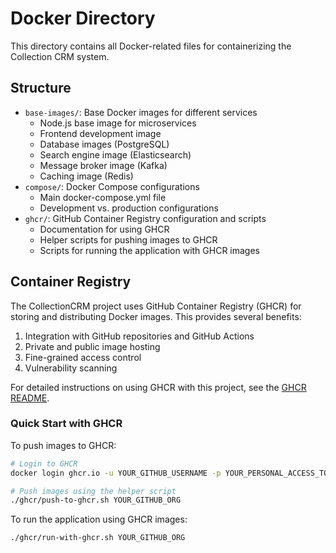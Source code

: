# Docker Directory

This directory contains all Docker-related files for containerizing the Collection CRM system.

## Structure

- `base-images/`: Base Docker images for different services
  - Node.js base image for microservices
  - Frontend development image
  - Database images (PostgreSQL)
  - Search engine image (Elasticsearch)
  - Message broker image (Kafka)
  - Caching image (Redis)
- `compose/`: Docker Compose configurations
  - Main docker-compose.yml file
  - Development vs. production configurations
- `ghcr/`: GitHub Container Registry configuration and scripts
  - Documentation for using GHCR
  - Helper scripts for pushing images to GHCR
  - Scripts for running the application with GHCR images

## Container Registry

The CollectionCRM project uses GitHub Container Registry (GHCR) for storing and distributing Docker images. This provides several benefits:

1. Integration with GitHub repositories and GitHub Actions
2. Private and public image hosting
3. Fine-grained access control
4. Vulnerability scanning

For detailed instructions on using GHCR with this project, see the [GHCR README](./ghcr/README.md).

### Quick Start with GHCR

To push images to GHCR:
```bash
# Login to GHCR
docker login ghcr.io -u YOUR_GITHUB_USERNAME -p YOUR_PERSONAL_ACCESS_TOKEN

# Push images using the helper script
./ghcr/push-to-ghcr.sh YOUR_GITHUB_ORG
```

To run the application using GHCR images:
```bash
./ghcr/run-with-ghcr.sh YOUR_GITHUB_ORG
```